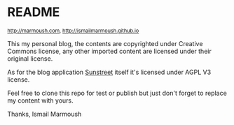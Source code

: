 # README

<small>http://marmoush.com, http://ismailmarmoush.github.io</small>

This my personal blog, the contents are copyrighted under Creative Commons license, any other imported content are licensed under their original license.

As for the blog application [Sunstreet](https://github.com/m-io/sunstreet) itself it's licensed under  AGPL V3 license.

Feel free to clone this repo for test or publish but just don't forget to replace my content with yours.

Thanks,
Ismail Marmoush
